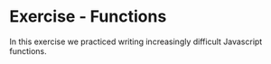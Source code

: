 Exercise - Functions
====================

In this exercise we practiced writing increasingly difficult Javascript functions.
